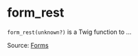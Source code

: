 # form_rest

`form_rest(unknown?)` is a Twig function to ...


Source: [Forms](https://twig.symfony.com/form_rest)